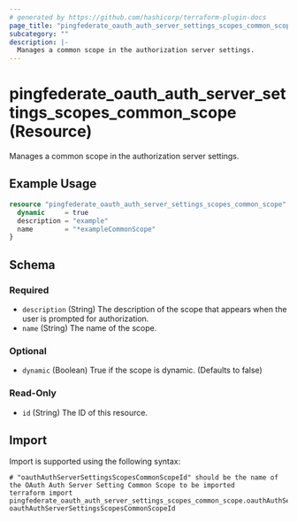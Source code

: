 ```yaml
---
# generated by https://github.com/hashicorp/terraform-plugin-docs
page_title: "pingfederate_oauth_auth_server_settings_scopes_common_scope Resource - terraform-provider-pingfederate"
subcategory: ""
description: |-
  Manages a common scope in the authorization server settings.
---
```


# pingfederate_oauth_auth_server_settings_scopes_common_scope (Resource)

Manages a common scope in the authorization server settings.

## Example Usage

```terraform
resource "pingfederate_oauth_auth_server_settings_scopes_common_scope" "oauthAuthServerSettingsScopesCommonScope" {
  dynamic     = true
  description = "example"
  name        = "*exampleCommonScope"
}
```

<!-- schema generated by tfplugindocs -->
## Schema

### Required

- `description` (String) The description of the scope that appears when the user is prompted for authorization.
- `name` (String) The name of the scope.

### Optional

- `dynamic` (Boolean) True if the scope is dynamic. (Defaults to false)

### Read-Only

- `id` (String) The ID of this resource.

## Import

Import is supported using the following syntax:

```shell
# "oauthAuthServerSettingsScopesCommonScopeId" should be the name of the OAuth Auth Server Setting Common Scope to be imported
terraform import pingfederate_oauth_auth_server_settings_scopes_common_scope.oauthAuthServerSettingsScopesCommonScope oauthAuthServerSettingsScopesCommonScopeId
```
